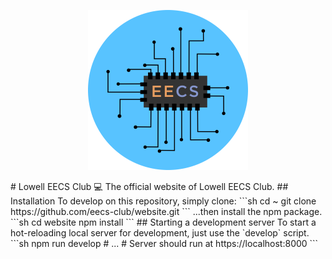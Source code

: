 <p align="center">
  <img src="src/images/favicon.png" width="256">
</p>
# Lowell EECS Club 💻
The official website of Lowell EECS Club.
## Installation
To develop on this repository, simply clone:
```sh
cd ~
git clone https://github.com/eecs-club/website.git
```
...then install the npm package.
```sh
cd website
npm install
```
## Starting a development server
To start a hot-reloading local server for development, just use the `develop` script.
```sh
npm run develop
# ...
# Server should run at https://localhost:8000
```
